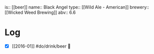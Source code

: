 is:: [[beer]]
name:: Black Angel
type:: [[Wild Ale - American]]
brewery:: [[Wicked Weed Brewing]]
abv:: 6.6

# Log
- [x] [[2016-01]] #do/drink/beer 🤞

